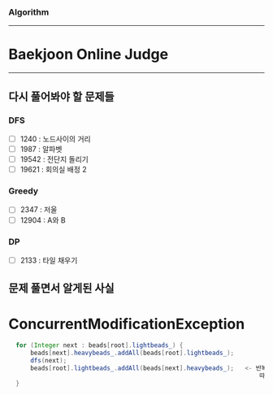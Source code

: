 ### Algorithm
<hr>

# Baekjoon Online Judge
<hr>

## 다시 풀어봐야 할 문제들

### DFS
- [ ] 1240 : 노드사이의 거리
- [ ] 1987 : 알파벳
- [ ] 19542 : 전단지 돌리기
- [ ] 19621 : 회의실 배정 2

### Greedy
- [ ] 2347 : 저울 
- [ ] 12904 : A와 B

### DP
- [ ] 2133 : 타일 채우기


## 문제 풀면서 알게된 사실
 # ConcurrentModificationException
 
```java
  for (Integer next : beads[root].lightbeads_) {
      beads[next].heavybeads_.addAll(beads[root].lightbeads_);
      dfs(next);
      beads[root].lightbeads_.addAll(beads[next].heavybeads_);   <- 반복문의 기준인 beads[root].lightbeads_의 원소가 바뀌게 된다.
                                                                     따라서, Enhanced for 문의 반복 횟수가 계속 바뀌게 되므로 ConcurrentModificationException이 발생한다.
  }                                                                     
```
